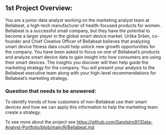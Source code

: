 ## 1st Project Overview:
You are a junior data analyst working on the marketing analyst team at Bellabeat, a high-tech manufacturer of health-focused products for women. Bellabeat is a successful small company, but they have the potential to become a larger player in the global smart device market. Urška Sršen, co-founder and Chief Creative Officer of Bellabeat believes that analyzing smart device fitness data could help unlock new growth opportunities for the company. You have been asked to focus on one of Bellabeat’s products and analyze smart device data to gain insight into how consumers are using their smart devices. The insights you discover will then help guide the marketing strategy for the company. You will present your analysis to the Bellabeat executive team along with your high-level recommendations for Bellabeat’s marketing strategy.


### Question that needs to be answered:
To identify trends of how customers of non-Bellabeat use their smart devices and how we can apply this information to help the marketing team create a strategy.

To see more about the project see https://github.com/Sandstro97/Data-Analyst-Portfolio/blob/main/R/Bellabeat.md
